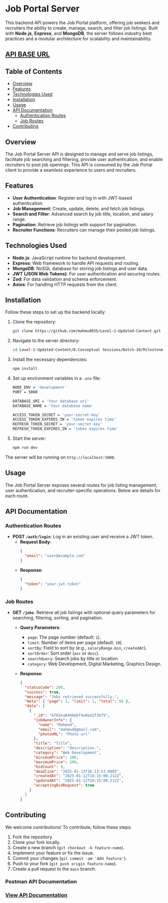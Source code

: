 # Job Portal Server

This backend API powers the Job Portal platform, offering job seekers and recruiters the ability to create, manage, search, and filter job listings. Built with **Node.js**, **Express**, and **MongoDB**, the server follows industry best practices and a modular architecture for scalability and maintainability.

## [API BASE URL](https://solosphere-server-eight.vercel.app/api/v1)

## Table of Contents

- [Overview](#overview)
- [Features](#features)
- [Technologies Used](#technologies-used)
- [Installation](#installation)
- [Usage](#usage)
- [API Documentation](#api-documentation)
  - [Authentication Routes](#authentication-routes)
  - [Job Routes](#job-routes)
- [Contributing](#contributing)

## Overview

The Job Portal Server API is designed to manage and serve job listings, facilitate job searching and filtering, provide user authentication, and enable recruiters to post job openings. This API is consumed by the Job Portal client to provide a seamless experience to users and recruiters.

## Features

- **User Authentication**: Register and log in with JWT-based authentication.
- **Job Management**: Create, update, delete, and fetch job listings.
- **Search and Filter**: Advanced search by job title, location, and salary range.
- **Pagination**: Retrieve job listings with support for pagination.
- **Recruiter Functions**: Recruiters can manage their posted job listings.

## Technologies Used

- **Node.js**: JavaScript runtime for backend development.
- **Express**: Web framework to handle API requests and routing.
- **MongoDB**: NoSQL database for storing job listings and user data.
- **JWT (JSON Web Tokens)**: For user authentication and securing routes.
- **Zod**: For data validation and schema enforcement.
- **Axios**: For handling HTTP requests from the client.

## Installation

Follow these steps to set up the backend locally:

1. Clone the repository:

   ```bash
   git clone https://github.com/mahmud035/Level-1-Updated-Content.git
   ```

2. Navigate to the server directory:

   ```bash
   cd Level-1-Updated-Content/0.Conceptual Sessions/Batch-10/Milestone-11/Backend with JWT and Axios Interceptor/server
   ```

3. Install the necessary dependencies:

   ```bash
   npm install
   ```

4. Set up environment variables in a `.env` file:

   ```bash
   NODE_ENV = 'development'
   PORT = 5000

   DATABASE_URI = 'Your database uri'
   DATABASE_NAME = 'Your database name'

   ACCESS_TOKEN_SECRET = 'your-secret-key'
   ACCESS_TOKEN_EXPIRES_IN = 'token expires time'
   REFRESH_TOKEN_SECRET = 'your-secret-key'
   REFRESH_TOKEN_EXPIRES_IN = 'token expires time'
   ```

5. Start the server:

   ```bash
   npm run dev
   ```

The server will be running on `http://localhost:5000`.

## Usage

The Job Portal Server exposes several routes for job listing management, user authentication, and recruiter-specific operations. Below are details for each route.

## API Documentation

### Authentication Routes

- **POST `/auth/login`**: Log in an existing user and receive a JWT token.
  - **Request Body**:
    ```json
    {
      "email": "user@example.com"
    }
    ```
  - **Response**:
    ```json
    {
      "token": "your-jwt-token"
    }
    ```

### Job Routes

- **GET `/jobs`**: Retrieve all job listings with optional query parameters for searching, filtering, sorting, and pagination.

  - **Query Parameters**:
    - `page`: The page number (default: `1`).
    - `limit`: Number of items per page (default: `10`).
    - `sortBy`: Field to sort by (e.g., `salaryRange.min`, `createdAt`).
    - `sortOrder`: Sort order (`asc` or `desc`).
    - `searchQuery`: Search jobs by title or location.
    - `category`: Web Development, Digital Marketing, Graphics Design.
  - **Response**:

    ```json
    {
      "statusCode": 200,
      "success": true,
      "message": "Jobs retrieved successfully.",
      "meta": { "page": 1, "limit": 1, "total": 58 },
      "data": [
        {
          "_id": "6783ea8446bbf4a0ed2f3bf9",
          "jobOwnerInfo": {
            "name": "Mahmud",
            "email": "mahmud@gmail.com",
            "photoURL": "Photo url"
          },
          "title": "Title",
          "description": "description.",
          "category": "Web Development",
          "minimumPrice": 100,
          "maximumPrice": 200,
          "bidCount": 0,
          "deadline": "2025-01-13T16:13:53.000Z",
          "createdAt": "2025-01-12T16:15:00.212Z",
          "updatedAt": "2025-01-12T16:15:00.212Z",
          "acceptingBidRequest": true
        }
      ]
    }
    ```

## Contributing

We welcome contributions! To contribute, follow these steps:

1. Fork the repository.
2. Clone your fork locally.
3. Create a new branch (`git checkout -b feature-name`).
4. Implement your feature or fix the issue.
5. Commit your changes (`git commit -am 'Add feature'`).
6. Push to your fork (`git push origin feature-name`).
7. Create a pull request to the `main` branch.

### Postman API Documentation

### [View API Documentation](https://un-core-83592.postman.co/workspace/My-Workspace~978ad5b1-3bf3-4cc6-8eed-660089906b37/folder/27487917-3477638f-ff42-4d19-a25d-0912db419ed8?action=share&creator=27487917&ctx=documentation&active-environment=27487917-7f5abd00-b24f-42c7-b6f4-4d2947e5f7a7)
